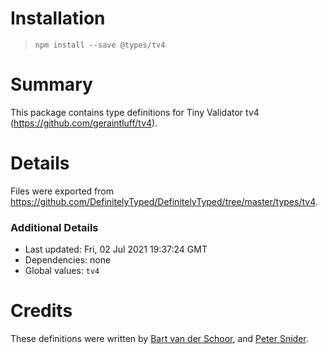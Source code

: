 # Installation
> `npm install --save @types/tv4`

# Summary
This package contains type definitions for Tiny Validator tv4 (https://github.com/geraintluff/tv4).

# Details
Files were exported from https://github.com/DefinitelyTyped/DefinitelyTyped/tree/master/types/tv4.

### Additional Details
 * Last updated: Fri, 02 Jul 2021 19:37:24 GMT
 * Dependencies: none
 * Global values: `tv4`

# Credits
These definitions were written by [Bart van der Schoor](https://github.com/Bartvds), and [Peter Snider](https://github.com/psnider).
